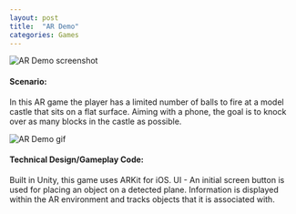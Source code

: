 ```yaml
---
layout: post
title:  "AR Demo"
categories: Games
---
```


![AR Demo screenshot]({{site.url}}/assets/img/ARDemoScreenshot.png)

#### Scenario:
In this AR game the player has a limited number of balls to fire at a model castle that sits on a flat surface. Aiming with a phone, the goal is to knock over as many blocks in the castle as possible.

![AR Demo gif]({{site.url}}/assets/img/ARDemoBallFireClip.gif)

#### Technical Design/Gameplay Code:
Built in Unity, this game uses ARKit for iOS.
UI - An initial screen button is used for placing an object on a detected plane.
Information is displayed within the AR environment and tracks objects that it is associated with.

